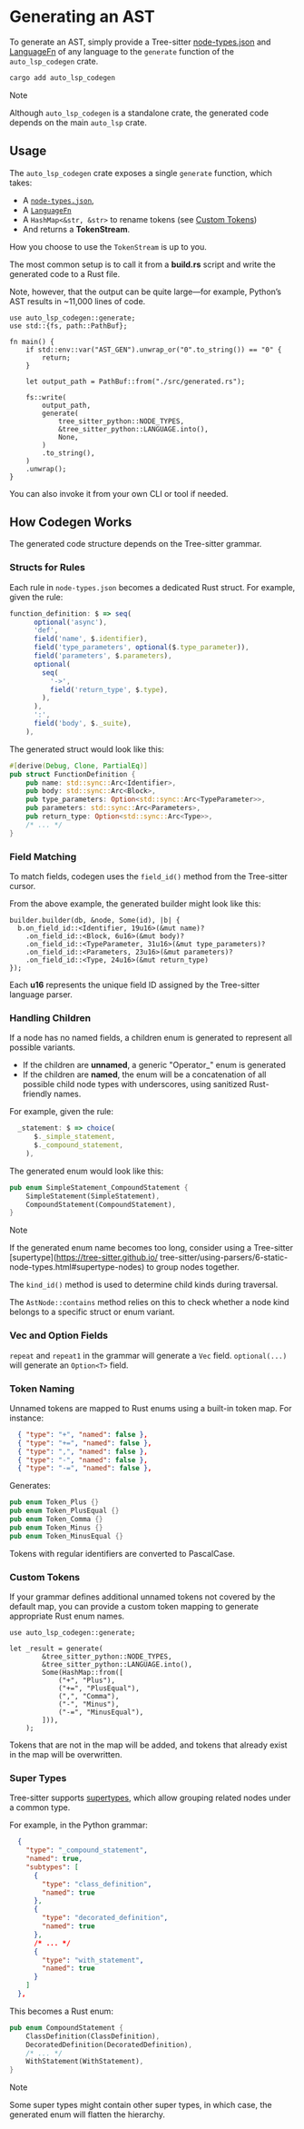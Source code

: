 # Generating an AST

To generate an AST, simply provide a Tree-sitter [node-types.json](https://tree-sitter.github.io/tree-sitter/using-parsers/6-static-node-types.html#static-node-types) and [LanguageFn](https://docs.rs/tree-sitter/latest/tree_sitter/struct.Language.html) of any language to the `generate` function of the `auto_lsp_codegen` crate.

```sh
cargo add auto_lsp_codegen
```
> [!NOTE]
> Although `auto_lsp_codegen` is a standalone crate, the generated code depends on the main `auto_lsp` crate.

## Usage

The `auto_lsp_codegen` crate exposes a single `generate` function, which takes:
 - A [`node-types.json`](https://tree-sitter.github.io/tree-sitter/using-parsers/6-static-node-types.html), 
 - A [`LanguageFn`](https://docs.rs/tree-sitter-language/0.1.5/tree_sitter_language/struct.LanguageFn.html)
 - A `HashMap<&str, &str>` to rename tokens (see [Custom Tokens](#custom-tokens))
 - And returns a **TokenStream**.

How you choose to use the `TokenStream` is up to you.

The most common setup is to call it from a **build.rs** script and write the generated code to a Rust file.

Note, however, that the output can be quite large—for example, Python’s AST results in ~11,000 lines of code.

```rust, ignore
use auto_lsp_codegen::generate;
use std::{fs, path::PathBuf};

fn main() {
    if std::env::var("AST_GEN").unwrap_or("0".to_string()) == "0" {
        return;
    }

    let output_path = PathBuf::from("./src/generated.rs");

    fs::write(
        output_path,
        generate(
            tree_sitter_python::NODE_TYPES,
            &tree_sitter_python::LANGUAGE.into(),
            None,
        )
        .to_string(),
    )
    .unwrap();
}
```

You can also invoke it from your own CLI or tool if needed.

## How Codegen Works

The generated code structure depends on the Tree-sitter grammar.

### Structs for Rules

Each rule in `node-types.json` becomes a dedicated Rust struct. For example, given the rule:

```js
function_definition: $ => seq(
      optional('async'),
      'def',
      field('name', $.identifier),
      field('type_parameters', optional($.type_parameter)),
      field('parameters', $.parameters),
      optional(
        seq(
          '->',
          field('return_type', $.type),
        ),
      ),
      ':',
      field('body', $._suite),
    ),
```

The generated struct would look like this:

```rust
#[derive(Debug, Clone, PartialEq)]
pub struct FunctionDefinition {
    pub name: std::sync::Arc<Identifier>,
    pub body: std::sync::Arc<Block>,
    pub type_parameters: Option<std::sync::Arc<TypeParameter>>,
    pub parameters: std::sync::Arc<Parameters>,
    pub return_type: Option<std::sync::Arc<Type>>,
    /* ... */
}
```

### Field Matching

To match fields, codegen uses the `field_id()` method from the Tree-sitter cursor.

From the above example, the generated builder might look like this:

```rust, ignore
builder.builder(db, &node, Some(id), |b| {
  b.on_field_id::<Identifier, 19u16>(&mut name)?
    .on_field_id::<Block, 6u16>(&mut body)?
    .on_field_id::<TypeParameter, 31u16>(&mut type_parameters)?
    .on_field_id::<Parameters, 23u16>(&mut parameters)?
    .on_field_id::<Type, 24u16>(&mut return_type)
});
```

Each **u16** represents the unique field ID assigned by the Tree-sitter language parser.

### Handling Children

If a node has no named fields, a children enum is generated to represent all possible variants.

- If the children are **unnamed**, a generic "Operator_" enum is generated
- If the children are **named**, the enum will be a concatenation of all possible child node types with underscores, using sanitized Rust-friendly names.

For example, given the rule:

```js
  _statement: $ => choice(
      $._simple_statement,
      $._compound_statement,
    ),
```

The generated enum would look like this:

```rust
pub enum SimpleStatement_CompoundStatement {
    SimpleStatement(SimpleStatement),
    CompoundStatement(CompoundStatement),
}
```

> [!NOTE]
>If the generated enum name becomes too long, consider using a Tree-sitter [supertype](https://tree-sitter.github.io/ tree-sitter/using-parsers/6-static-node-types.html#supertype-nodes) to group nodes together.

The `kind_id()` method is used to determine child kinds during traversal.

The `AstNode::contains` method relies on this to check whether a node kind belongs to a specific struct or enum variant.

### Vec and Option Fields

`repeat` and `repeat1` in the grammar will generate a `Vec` field.
`optional(...)` will generate an `Option<T>` field. 

### Token Naming

Unnamed tokens are mapped to Rust enums using a built-in token map. For instance:

```json
  { "type": "+", "named": false },
  { "type": "+=", "named": false },
  { "type": ",", "named": false },
  { "type": "-", "named": false },
  { "type": "-=", "named": false },
```

Generates:

```rust
pub enum Token_Plus {}
pub enum Token_PlusEqual {}
pub enum Token_Comma {}
pub enum Token_Minus {}
pub enum Token_MinusEqual {}
```

Tokens with regular identifiers are converted to PascalCase.

### Custom Tokens

If your grammar defines additional unnamed tokens not covered by the default map, you can provide a custom token mapping to generate appropriate Rust enum names.

```rust, ignore
use auto_lsp_codegen::generate;

let _result = generate(
        &tree_sitter_python::NODE_TYPES,
        &tree_sitter_python::LANGUAGE.into(),
        Some(HashMap::from([
            ("+", "Plus"),
            ("+=", "PlusEqual"),
            (",", "Comma"),
            ("-", "Minus"),
            ("-=", "MinusEqual"),
        ])),
    );
```

Tokens that are not in the map will be added, and tokens that already exist in the map will be overwritten.

### Super Types

Tree-sitter supports [supertypes](https://tree-sitter.github.io/tree-sitter/using-parsers/6-static-node-types.html#supertype-nodes), which allow grouping related nodes under a common type.

For example, in the Python grammar:

```json
  {
    "type": "_compound_statement",
    "named": true,
    "subtypes": [
      {
        "type": "class_definition",
        "named": true
      },
      {
        "type": "decorated_definition",
        "named": true
      },
      /* ... */
      {
        "type": "with_statement",
        "named": true
      }
    ]
  },
```

This becomes a Rust enum:

```rust
pub enum CompoundStatement {
    ClassDefinition(ClassDefinition),
    DecoratedDefinition(DecoratedDefinition),
    /* ... */
    WithStatement(WithStatement),
}
```

> [!NOTE]
> Some super types might contain other super types, in which case, the generated enum will flatten the hierarchy.
